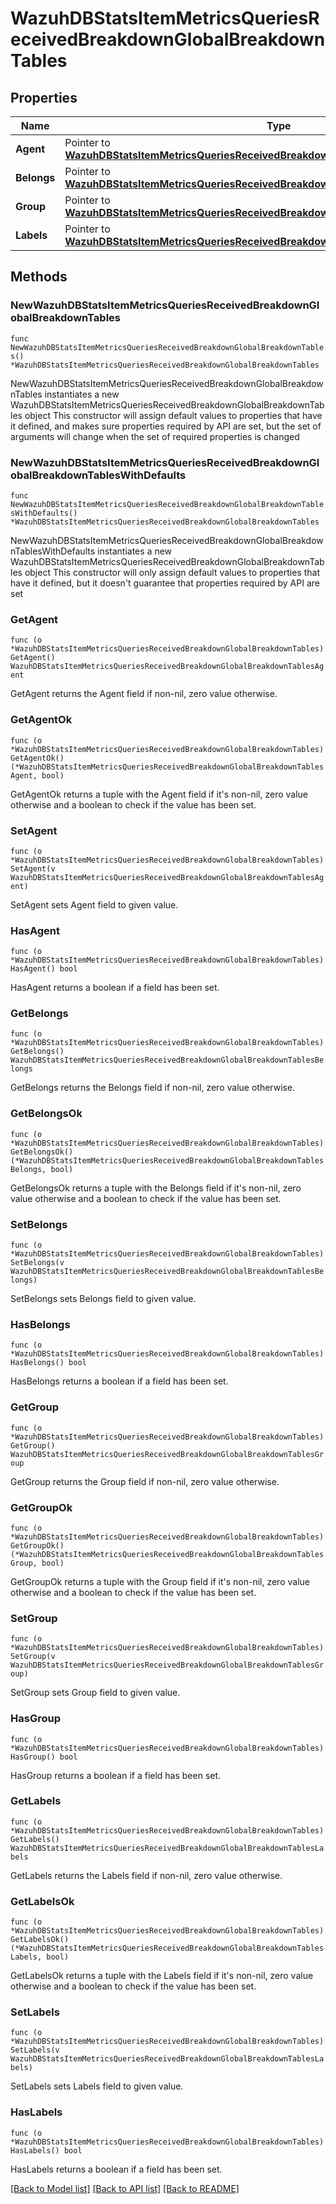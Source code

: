 # WazuhDBStatsItemMetricsQueriesReceivedBreakdownGlobalBreakdownTables

## Properties

Name | Type | Description | Notes
------------ | ------------- | ------------- | -------------
**Agent** | Pointer to [**WazuhDBStatsItemMetricsQueriesReceivedBreakdownGlobalBreakdownTablesAgent**](WazuhDBStatsItemMetricsQueriesReceivedBreakdownGlobalBreakdownTablesAgent.md) |  | [optional] 
**Belongs** | Pointer to [**WazuhDBStatsItemMetricsQueriesReceivedBreakdownGlobalBreakdownTablesBelongs**](WazuhDBStatsItemMetricsQueriesReceivedBreakdownGlobalBreakdownTablesBelongs.md) |  | [optional] 
**Group** | Pointer to [**WazuhDBStatsItemMetricsQueriesReceivedBreakdownGlobalBreakdownTablesGroup**](WazuhDBStatsItemMetricsQueriesReceivedBreakdownGlobalBreakdownTablesGroup.md) |  | [optional] 
**Labels** | Pointer to [**WazuhDBStatsItemMetricsQueriesReceivedBreakdownGlobalBreakdownTablesLabels**](WazuhDBStatsItemMetricsQueriesReceivedBreakdownGlobalBreakdownTablesLabels.md) |  | [optional] 

## Methods

### NewWazuhDBStatsItemMetricsQueriesReceivedBreakdownGlobalBreakdownTables

`func NewWazuhDBStatsItemMetricsQueriesReceivedBreakdownGlobalBreakdownTables() *WazuhDBStatsItemMetricsQueriesReceivedBreakdownGlobalBreakdownTables`

NewWazuhDBStatsItemMetricsQueriesReceivedBreakdownGlobalBreakdownTables instantiates a new WazuhDBStatsItemMetricsQueriesReceivedBreakdownGlobalBreakdownTables object
This constructor will assign default values to properties that have it defined,
and makes sure properties required by API are set, but the set of arguments
will change when the set of required properties is changed

### NewWazuhDBStatsItemMetricsQueriesReceivedBreakdownGlobalBreakdownTablesWithDefaults

`func NewWazuhDBStatsItemMetricsQueriesReceivedBreakdownGlobalBreakdownTablesWithDefaults() *WazuhDBStatsItemMetricsQueriesReceivedBreakdownGlobalBreakdownTables`

NewWazuhDBStatsItemMetricsQueriesReceivedBreakdownGlobalBreakdownTablesWithDefaults instantiates a new WazuhDBStatsItemMetricsQueriesReceivedBreakdownGlobalBreakdownTables object
This constructor will only assign default values to properties that have it defined,
but it doesn't guarantee that properties required by API are set

### GetAgent

`func (o *WazuhDBStatsItemMetricsQueriesReceivedBreakdownGlobalBreakdownTables) GetAgent() WazuhDBStatsItemMetricsQueriesReceivedBreakdownGlobalBreakdownTablesAgent`

GetAgent returns the Agent field if non-nil, zero value otherwise.

### GetAgentOk

`func (o *WazuhDBStatsItemMetricsQueriesReceivedBreakdownGlobalBreakdownTables) GetAgentOk() (*WazuhDBStatsItemMetricsQueriesReceivedBreakdownGlobalBreakdownTablesAgent, bool)`

GetAgentOk returns a tuple with the Agent field if it's non-nil, zero value otherwise
and a boolean to check if the value has been set.

### SetAgent

`func (o *WazuhDBStatsItemMetricsQueriesReceivedBreakdownGlobalBreakdownTables) SetAgent(v WazuhDBStatsItemMetricsQueriesReceivedBreakdownGlobalBreakdownTablesAgent)`

SetAgent sets Agent field to given value.

### HasAgent

`func (o *WazuhDBStatsItemMetricsQueriesReceivedBreakdownGlobalBreakdownTables) HasAgent() bool`

HasAgent returns a boolean if a field has been set.

### GetBelongs

`func (o *WazuhDBStatsItemMetricsQueriesReceivedBreakdownGlobalBreakdownTables) GetBelongs() WazuhDBStatsItemMetricsQueriesReceivedBreakdownGlobalBreakdownTablesBelongs`

GetBelongs returns the Belongs field if non-nil, zero value otherwise.

### GetBelongsOk

`func (o *WazuhDBStatsItemMetricsQueriesReceivedBreakdownGlobalBreakdownTables) GetBelongsOk() (*WazuhDBStatsItemMetricsQueriesReceivedBreakdownGlobalBreakdownTablesBelongs, bool)`

GetBelongsOk returns a tuple with the Belongs field if it's non-nil, zero value otherwise
and a boolean to check if the value has been set.

### SetBelongs

`func (o *WazuhDBStatsItemMetricsQueriesReceivedBreakdownGlobalBreakdownTables) SetBelongs(v WazuhDBStatsItemMetricsQueriesReceivedBreakdownGlobalBreakdownTablesBelongs)`

SetBelongs sets Belongs field to given value.

### HasBelongs

`func (o *WazuhDBStatsItemMetricsQueriesReceivedBreakdownGlobalBreakdownTables) HasBelongs() bool`

HasBelongs returns a boolean if a field has been set.

### GetGroup

`func (o *WazuhDBStatsItemMetricsQueriesReceivedBreakdownGlobalBreakdownTables) GetGroup() WazuhDBStatsItemMetricsQueriesReceivedBreakdownGlobalBreakdownTablesGroup`

GetGroup returns the Group field if non-nil, zero value otherwise.

### GetGroupOk

`func (o *WazuhDBStatsItemMetricsQueriesReceivedBreakdownGlobalBreakdownTables) GetGroupOk() (*WazuhDBStatsItemMetricsQueriesReceivedBreakdownGlobalBreakdownTablesGroup, bool)`

GetGroupOk returns a tuple with the Group field if it's non-nil, zero value otherwise
and a boolean to check if the value has been set.

### SetGroup

`func (o *WazuhDBStatsItemMetricsQueriesReceivedBreakdownGlobalBreakdownTables) SetGroup(v WazuhDBStatsItemMetricsQueriesReceivedBreakdownGlobalBreakdownTablesGroup)`

SetGroup sets Group field to given value.

### HasGroup

`func (o *WazuhDBStatsItemMetricsQueriesReceivedBreakdownGlobalBreakdownTables) HasGroup() bool`

HasGroup returns a boolean if a field has been set.

### GetLabels

`func (o *WazuhDBStatsItemMetricsQueriesReceivedBreakdownGlobalBreakdownTables) GetLabels() WazuhDBStatsItemMetricsQueriesReceivedBreakdownGlobalBreakdownTablesLabels`

GetLabels returns the Labels field if non-nil, zero value otherwise.

### GetLabelsOk

`func (o *WazuhDBStatsItemMetricsQueriesReceivedBreakdownGlobalBreakdownTables) GetLabelsOk() (*WazuhDBStatsItemMetricsQueriesReceivedBreakdownGlobalBreakdownTablesLabels, bool)`

GetLabelsOk returns a tuple with the Labels field if it's non-nil, zero value otherwise
and a boolean to check if the value has been set.

### SetLabels

`func (o *WazuhDBStatsItemMetricsQueriesReceivedBreakdownGlobalBreakdownTables) SetLabels(v WazuhDBStatsItemMetricsQueriesReceivedBreakdownGlobalBreakdownTablesLabels)`

SetLabels sets Labels field to given value.

### HasLabels

`func (o *WazuhDBStatsItemMetricsQueriesReceivedBreakdownGlobalBreakdownTables) HasLabels() bool`

HasLabels returns a boolean if a field has been set.


[[Back to Model list]](../README.md#documentation-for-models) [[Back to API list]](../README.md#documentation-for-api-endpoints) [[Back to README]](../README.md)


